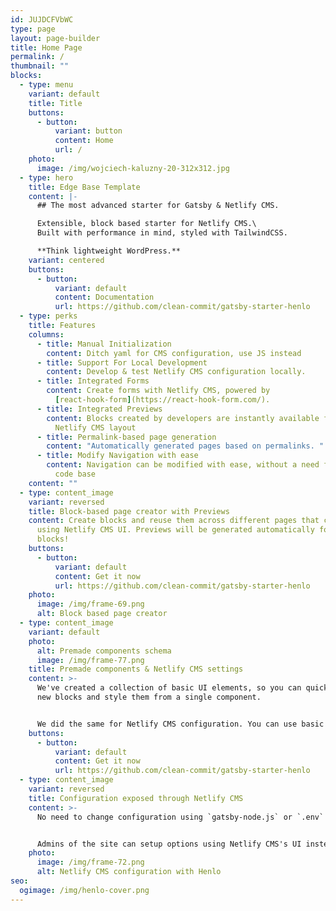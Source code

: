 ```yaml
---
id: JUJDCFVbWC
type: page
layout: page-builder
title: Home Page
permalink: /
thumbnail: ""
blocks:
  - type: menu
    variant: default
    title: Title
    buttons:
      - button:
          variant: button
          content: Home
          url: /
    photo:
      image: /img/wojciech-kaluzny-20-312x312.jpg
  - type: hero
    title: Edge Base Template
    content: |-
      ## The most advanced starter for Gatsby & Netlify CMS.

      Extensible, block based starter for Netlify CMS.\
      Built with performance in mind, styled with TailwindCSS.

      **Think lightweight WordPress.**
    variant: centered
    buttons:
      - button:
          variant: default
          content: Documentation
          url: https://github.com/clean-commit/gatsby-starter-henlo
  - type: perks
    title: Features
    columns:
      - title: Manual Initialization
        content: Ditch yaml for CMS configuration, use JS instead
      - title: Support For Local Development
        content: Develop & test Netlify CMS configuration locally.
      - title: Integrated Forms
        content: Create forms with Netlify CMS, powered by
          [react-hook-form](https://react-hook-form.com/).
      - title: Integrated Previews
        content: Blocks created by developers are instantly available for previews from
          Netlify CMS layout
      - title: Permalink-based page generation
        content: "Automatically generated pages based on permalinks. "
      - title: Modify Navigation with ease
        content: Navigation can be modified with ease, without a need for changing the
          code base
    content: ""
  - type: content_image
    variant: reversed
    title: Block-based page creator with Previews
    content: Create blocks and reuse them across different pages that can be created
      using Netlify CMS UI. Previews will be generated automatically for all
      blocks!
    buttons:
      - button:
          variant: default
          content: Get it now
          url: https://github.com/clean-commit/gatsby-starter-henlo
    photo:
      image: /img/frame-69.png
      alt: Block based page creator
  - type: content_image
    variant: default
    photo:
      alt: Premade components schema
      image: /img/frame-77.png
    title: Premade components & Netlify CMS settings
    content: >-
      We've created a collection of basic UI elements, so you can quickly create
      new blocks and style them from a single component.


      We did the same for Netlify CMS configuration. You can use basic fields to create new blocks quicker then ever!
    buttons:
      - button:
          variant: default
          content: Get it now
          url: https://github.com/clean-commit/gatsby-starter-henlo
  - type: content_image
    variant: reversed
    title: Configuration exposed through Netlify CMS
    content: >-
      No need to change configuration using `gatsby-node.js` or `.env` files!


      Admins of the site can setup options using Netlify CMS's UI instead. This allows for reusable themes & templates
    photo:
      image: /img/frame-72.png
      alt: Netlify CMS configuration with Henlo
seo:
  ogimage: /img/henlo-cover.png
---
```

